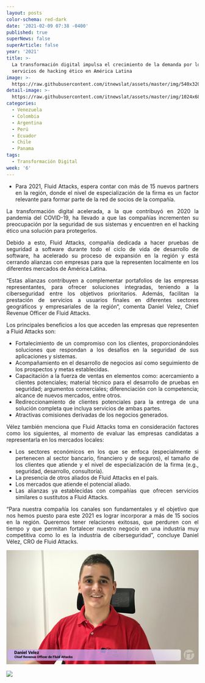 ```yaml
---
layout: posts
color-schema: red-dark
date: '2021-02-09 07:38 -0400'
published: true
superNews: false
superArticle: false
year: '2021'
title: >-
  La transformación digital impulsa el crecimiento de la demanda por los
  servicios de hacking ético en América Latina
image: >-
  https://raw.githubusercontent.com/itnewslat/assets/master/img/540x320/Daniel-Velez-p.jpg
detail-image: >-
  https://raw.githubusercontent.com/itnewslat/assets/master/img/1024x680/Daniel-Velez-g.jpg
categories:
  - Venezuela
  - Colombia
  - Argentina
  - Perú
  - Ecuador
  - Chile
  - Panama
tags:
  - Transformación Digital
week: '6'
---
```

<p style="text-align: justify;"><strong></strong></p>

<ul style="text-align: justify;">
	<li>Para 2021, Fluid Attacks, espera contar con más de 15 nuevos partners en la región, donde el nivel de especialización de la firma es un factor relevante para formar parte de la red de socios de la compañía.</li>
</ul>
<p style="text-align: justify;">La transformación digital acelerada, a la que contribuyó en 2020 la pandemia del COVID-19, ha llevado a que las compañías incrementen su preocupación por la seguridad de sus sistemas y encuentren en el hacking ético una solución para protegerlos.</p>
<p style="text-align: justify;">Debido a esto, Fluid Attacks, compañía dedicada a hacer pruebas de seguridad a software durante todo el ciclo de vida de desarrollo de software, ha acelerado su proceso de expansión en la región y está cerrando alianzas con empresas para que la representen localmente en los diferentes mercados de América Latina.</p>
<p style="text-align: justify;">“Estas alianzas contribuyen a complementar portafolios de las empresas representantes, para ofrecer soluciones integradas, teniendo a la ciberseguridad entre los objetivos prioritarios. Además, facilitan la prestación de servicios a usuarios finales en diferentes sectores geográficos y empresariales de la región“, comenta Daniel Velez, Chief Revenue Officer de Fluid Attacks.</p>
<p style="text-align: justify;">Los principales beneficios a los que acceden las empresas que representen a Fluid Attacks son:</p>

<ul style="text-align: justify;">
	<li>Fortalecimiento de un compromiso con los clientes, proporcionándoles soluciones que respondan a los desafíos en la seguridad de sus aplicaciones y sistemas.</li>
	<li>Acompañamiento en el desarrollo de negocios así como seguimiento de los prospectos y metas establecidas.</li>
	<li>Capacitación a la fuerza de ventas en elementos como: acercamiento a clientes potenciales; material técnico para el desarrollo de pruebas en seguridad; argumentos comerciales; diferenciación con la competencia; alcance de nuevos mercados, entre otros.</li>
	<li>Redireccionamiento de clientes potenciales para la entrega de una solución completa que incluya servicios de ambas partes.</li>
	<li>Atractivas comisiones derivadas de los negocios generados.</li>
</ul>
<p style="text-align: justify;">Vélez también menciona que Fluid Attacks toma en consideración factores como los siguientes, al momento de evaluar las empresas candidatas a representarla en los mercados locales:</p>

<ul style="text-align: justify;">
	<li>Los sectores económicos en los que se enfoca (especialmente si pertenecen al sector bancario, financiero y de seguros), el tamaño de los clientes que atiende y el nivel de especialización de la firma (e.g., seguridad, desarrollo, consultoría).</li>
	<li>La presencia de otros aliados de Fluid Attacks en el país.</li>
	<li>Los mercados que atiende el potencial aliado.</li>
	<li>Las alianzas ya establecidas con compañías que ofrecen servicios similares o sustitutos a Fluid Attacks.</li>
</ul>
<p style="text-align: justify;">“Para nuestra compañía los canales son fundamentales y el objetivo que nos hemos puesto para este 2021 es lograr incorporar a más de 15 socios en la región. Queremos tener relaciones exitosas, que perduren con el tiempo y que permitan fortalecer nuestro negocio en una industria muy competitiva como lo es la industria de ciberseguridad”, concluye Daniel Vélez, CRO de Fluid Attacks.</p>

![](https://raw.githubusercontent.com/itnewslat/assets/master/img/540x320/Daniel-Velez-p.jpg)


<img src="https://tracker.metricool.com/c3po.jpg?hash=56f88a41e39ab42c063cc51676587a04"/>